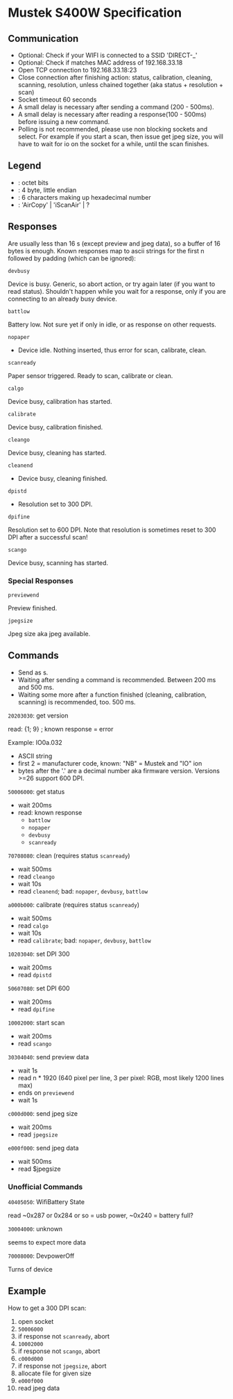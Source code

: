 # Mustek S400W Specification

## Communication

- Optional: Check if your WIFI is connected to a SSID 'DIRECT-<mac>_<model>'
- Optional: Check if <mac> matches MAC address of 192.168.33.18
- Open TCP connection to 192.168.33.18:23
- Close connection after finishing action: status, calibration, cleaning, scanning, resolution, unless chained together (aka status + resolution + scan)
- Socket timeout 60 seconds
- A small delay is necessary after sending a command (200 - 500ms).
- A small delay is necessary after reading a response(100 - 500ms) before issuing a new command.
- Polling is not recommended, please use non blocking sockets and select.
  For example if you start a scan, then issue get jpeg size, you will have to wait for
  io on the socket for a while, until the scan finishes.


## Legend
- <byte>: octet bits
- <number>: 4 byte, little endian
- <mac>: 6 characters making up hexadecimal number
- <model>: 'AirCopy' | 'iScanAir' | ?


## Responses

Are usually less than 16 <byte>s (except preview and jpeg data), so a buffer of 16 bytes is enough.
Known responses map to ascii strings for the first n <byte> followed by padding (which can be ignored):

`devbusy`

  Device is busy. Generic, so abort action, or try again later (if you want to read status).
  Shouldn't happen while you wait for a response, only if you are connecting to an already busy device.

`battlow`

  Battery low. Not sure yet if only in idle, or as response on other requests.

`nopaper`

  - Device idle. Nothing inserted, thus error for scan, calibrate, clean.

`scanready`

  Paper sensor triggered. Ready to scan, calibrate or clean.

`calgo`

  Device busy, calibration has started.

`calibrate`

  Device busy, calibration finished.

`cleango`

  Device busy, cleaning has started.

`cleanend`

  - Device busy, cleaning finished.

`dpistd`

  - Resolution set to 300 DPI.

`dpifine`

  Resolution set to 600 DPI. Note that resolution is sometimes reset to 300 DPI after a successful scan!

`scango`

  Device busy, scanning has started.


### Special Responses

`previewend`

  Preview finished.

`jpegsize`

  Jpeg size aka jpeg available.


## Commands

- Send as <number>s.
- Waiting after sending a command is recommended. Between 200 ms and 500 ms.
- Waiting some more after a function finished (cleaning, calibration, scanning) is recommended, too. 500 ms.

`20203030`: get version

  read: {1; 9} <byte>; known response = error

  Example: IO0a.032
  - ASCII string
  - first 2 <byte> = manufacturer code, known: "NB" = Mustek and "IO" ion
  - bytes after the '.' are a decimal number aka firmware version. Versions >=26 support 600 DPI.

`50006000`: get status

  - wait 200ms
  - read: known response
    - `battlow`
    - `nopaper`
    - `devbusy`
    - `scanready`

`70708080`: clean (requires status `scanready`)

  - wait 500ms
  - read `cleango`
  - wait 10s
  - read `cleanend`; bad: `nopaper`, `devbusy`, `battlow`

`a000b000`: calibrate (requires status `scanready`)

  - wait 500ms
  - read `calgo`
  - wait 10s
  - read `calibrate`; bad: `nopaper`, `devbusy`, `battlow`

`10203040`: set DPI 300

  - wait 200ms
  - read `dpistd`

`50607080`: set DPI 600

  - wait 200ms
  - read `dpifine`

`10002000`: start scan

  - wait 200ms
  - read `scango`

`30304040`: send preview data

  - wait 1s
  - read n * 1920 <byte> (640 pixel per line, 3 <byte> per pixel: RGB, most likely 1200 lines max)
  - ends on `previewend` <byte>
  - wait 1s

`c000d000`: send jpeg size

  - wait 200ms
  - read `jpegsize` <number>


`e000f000`: send jpeg data

  - wait 500ms
  - read $jpegsize <byte>

### Unofficial Commands

`40405050`: WifiBattery State

  read ~0x287 or 0x284 or so = usb power, ~0x240 = battery full?

`30004000`: unknown

  seems to expect more data

`70008000`: DevpowerOff

   Turns of device

## Example

How to get a 300 DPI scan:

1. open socket
2. `50006000`
3. if response not `scanready`, abort
4. `10002000`
5. if response not `scango`, abort
6. `c000d000`
7. if response not `jpegsize`, abort
8. allocate file for given size
9. `e000f000`
10. read jpeg data
